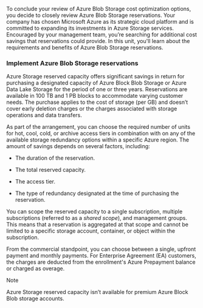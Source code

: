 To conclude your review of Azure Blob Storage cost optimization options, you decide to closely review Azure Blob Storage reservations. Your company has chosen Microsoft Azure as its strategic cloud platform and is committed to expanding its investments in Azure Storage services. Encouraged by your management team, you’re searching for additional cost savings that reservations could provide. In this unit, you'll learn about the requirements and benefits of Azure Blob Storage reservations.

### Implement Azure Blob Storage reservations

Azure Storage reserved capacity offers significant savings in return for purchasing a designated capacity of Azure Block Blob Storage or Azure Data Lake Storage for the period of one or three years. Reservations are available in 100 TB and 1 PB blocks to accommodate varying customer needs. The purchase applies to the cost of storage (per GB) and doesn’t cover early deletion charges or the charges associated with storage operations and data transfers.

As part of the arrangement, you can choose the required number of units for hot, cool, cold, or archive access tiers in combination with on any of the available storage redundancy options within a specific Azure region. The amount of savings depends on several factors, including:

- The duration of the reservation.

- The total reserved capacity.

- The access tier.

- The type of redundancy designated at the time of purchasing the reservation.

You can scope the reserved capacity to a single subscription, multiple subscriptions (referred to as a *shared scope*), and management groups. This means that a reservation is aggregated at that scope and cannot be limited to a specific storage account, container, or object within the subscription.

From the commercial standpoint, you can choose between a single, upfront payment and monthly payments. For Enterprise Agreement (EA) customers, the charges are deducted from the enrollment's Azure Prepayment balance or charged as overage.

> [!NOTE]
> Azure Storage reserved capacity isn’t available for premium Azure Block Blob storage accounts.
